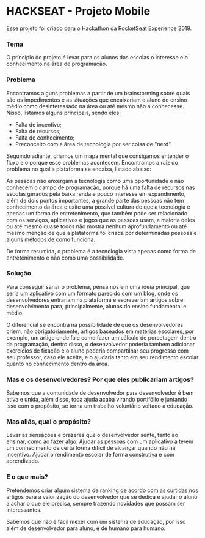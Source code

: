 # HACKSEAT - Projeto Mobile

Esse projeto foi criado para o Hackathon da RocketSeat Experience 2019.

### Tema

O príncipio do projeto é levar para os alunos das escolas o interesse e o conhecimento na área de programação.

### Problema

Encontramos alguns problemas a partir de um brainstorming sobre quais são os impedimentos e as situações que encaixariam o aluno do ensino médio como desinteressado na área ou até mesmo não a conhecesse. Nisso, listamos alguns principais, sendo eles: 
* Falta de incentivo;
* Falta de recursos;
* Falta de conhecimento;
* Preconceito com a área de tecnologia por ser coisa de "nerd".

Seguindo adiante, criamos um mapa mental que consigamos entender o fluxo e o porque esse problemas acontecem. Encontramos a raiz do problema no qual a plataforma se encaixa, listado abaixo:

As pessoas não enxergam a tecnologia como uma oportunidade e não conhecem o campo de programação, porque há uma falta de recursos nas escolas gerados pela baixa renda e pouco interesse em expandimento, além de dois pontos importantes, a grande parte das pessoas não tem conhecimento da área e exite uma possível cultura de que a tecnologia é apenas um forma de entretenimento, que também pode ser relacionado com os serviços, aplicativos e jogos que as pessoas usam, a maioria deles ou até mesmo quase todos não mostra nenhum aprofundamento ou até mesmo menção de que a plataforma foi criada por determinadas pessoas e alguns métodos de como funciona.

De forma resumida, o problema é a tecnologia vista apenas como forma de entretenimento e não como uma possibilidade.

### Solução

Para conseguir sanar o problema, pensamos em uma ideia principal, que seria um aplicativo com um formato parecido com um blog, onde os desenvolvedores entrariam na plataforma e escreveriam artigos sobre desenvolvimento para, principalmente, alunos do ensino fundamental e médio.

O diferencial se encontra na possibilidade de que os desenvolvedores criem, não obrigatóriamente, artigos baseados em matérias escolares, por exemplo, um artigo onde fale como fazer um cálculo de porcetagem dentro da programação, dentro disso, o desenvolvedor poderia também adicionar exercícios de fixação e o aluno poderia compartilhar seu progresso com seu professor, caso ele aceite, e o ajudaria tanto em seu rendimento escolar quanto no conhecimento dentro da área.

### Mas e os desenvolvedores? Por que eles publicariam artigos?

Sabemos que a comunidade de desenvolvedor para desenvolvedor é bem ativa e unida, além disso, toda ajuda acaba virando portifólio e juntando isso com o propósito, se torna um trabalho voluntário voltado a educação.

### Mas aliás, qual o propósito?

Levar as sensações e prazeres que o desenvolvedor sente, tanto ao ensinar, como ao fazer algo.
Ajudar as pessoas com um aplicativo a terem um conhecimento de certa forma difícil de alcançar quando não há incentivo.
Ajudar o rendimento escolar de forma construtiva e com aprendizado.


### E o que mais?

Pretendemos criar algum sistema de ranking de acordo com as curtidas nos artigos para a valorização do desenvolvedor que se dedica e ajudar o aluno a achar o que ele precisa, sempre trazendo novidades que possam ser interessantes.

Sabemos que não é fácil mexer com um sistema de educação, por isso além de desenvolvedor para aluno, é de humano para humano.
